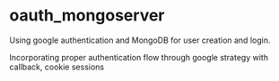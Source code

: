 # oauth_mongoserver
Using google authentication and MongoDB for user creation and login. 

Incorporating proper authentication flow through google strategy with callback, 
cookie sessions


